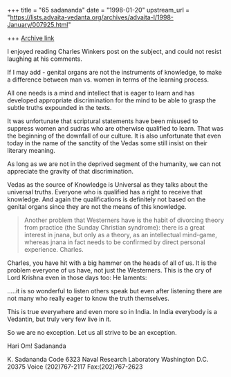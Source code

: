 +++
title = "65 sadananda"
date = "1998-01-20"
upstream_url = "https://lists.advaita-vedanta.org/archives/advaita-l/1998-January/007925.html"

+++
[Archive link](https://lists.advaita-vedanta.org/archives/advaita-l/1998-January/007925.html)

I enjoyed reading Charles Winkers post on the subject, and could not resist
laughing at his comments.

If I may add - genital organs are not the instruments of knowledge, to make
a difference between man vs. women in terms of the learning process.

All one needs is a mind and intellect that is eager to learn and has
developed appropriate discrimination for the mind to be able to grasp the
subtle truths expounded in the texts.

It was unfortunate that scriptural statements have been misused to suppress
women and sudras who are otherwise qualified to learn.  That was the
beginning of the downfall of our culture.  It is also unfortunate that even
today in the name of the sanctity of the Vedas some still insist on their
literary meaning.

As long as we are not in the deprived segment of the humanity, we can not
appreciate the gravity of that discrimination.

Vedas as the source of Knowledge is Universal as they talks about the
universal truths. Everyone who is qualified has a right to receive that
knowledge.  And again the qualifications is definitely not based on the
genital organs since they are not the means of this knowledge.

>
>Another problem that Westerners have is the habit of divorcing theory
>from practice (the Sunday Christian syndrome): there is a great interest
>in jnana, but only as a theory, as an intellectual mind-game, whereas
>jnana in fact needs to be confirmed by direct personal experience.
>Charles.

Charles, you have hit with a big hammer on the heads of all of us.  It is
the problem everyone of us have, not just the Westerners.  This is the cry
of Lord Krishna even in those days too:  He laments:

.....it is so wonderful to listen others speak but even after listening
there are not many who really eager to know the truth themselves.

 This is true everywhere and even more so in India.  In India everybody is
a Vedantin, but truly very few live in it.

So we are no exception.  Let us all strive to be an exception.

Hari Om!
Sadananda






K. Sadananda
Code 6323
Naval Research Laboratory
Washington D.C. 20375
Voice (202)767-2117
Fax:(202)767-2623

